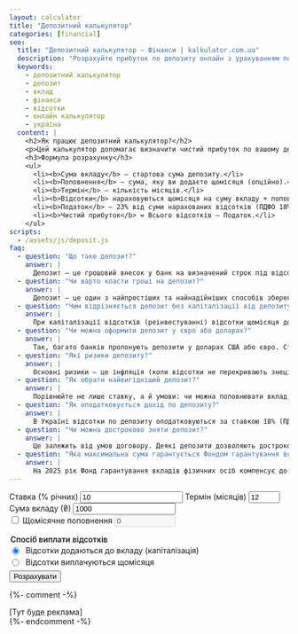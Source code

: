 ```yaml
---
layout: calculator
title: "Депозитний калькулятор"
categories: [financial]
seo:
  title: "Депозитний калькулятор — Фінанси | kalkulator.com.ua"
  description: "Розрахуйте прибуток по депозиту онлайн з урахуванням податків (ПДФО 18% + військовий збір 5%) в 2025 році. Підтримка щомісячного поповнення та вибору способу виплати відсотків."
  keywords:
    - депозитний калькулятор
    - депозит
    - вклад
    - фінанси
    - відсотки
    - онлайн калькулятор
    - україна
  content: |
    <h2>Як працює депозитний калькулятор?</h2>
    <p>Цей калькулятор допомагає визначити чистий прибуток по вашому депозиту з урахуванням податків у 2025 році: ПДФО 18% та військовий збір 5% від суми відсотків (разом 23%). Ви можете врахувати щомісячне поповнення, а також обрати спосіб виплати відсотків: щомісячно чи з капіталізацією.</p>
    <h3>Формула розрахунку</h3>
    <ul>
      <li><b>Сума вкладу</b> — стартова сума депозиту.</li>
      <li><b>Поповнення</b> — сума, яку ви додаєте щомісяця (опційно).</li>
      <li><b>Термін</b> — кількість місяців.</li>
      <li><b>Відсотки</b> нараховуються щомісяця на суму вкладу + поповнення (з капіталізацією) або виплачуються окремо без капіталізації.</li>
      <li><b>Податок</b> — 23% від суми нарахованих відсотків (ПДФО 18% + військовий збір 5%).</li>
      <li><b>Чистий прибуток</b> = Всього відсотків – Податок.</li>
    </ul>
scripts:
  - /assets/js/deposit.js
faq:
  - question: "Що таке депозит?"
    answer: |
      Депозит — це грошовий внесок у банк на визначений строк під відсотки. Ви передаєте банку свої кошти, а банк виплачує вам відсотки за користування цими грошима. По завершенню строку ви отримуєте назад вклад і нараховані відсотки.
  - question: "Чи варто класти гроші на депозит?"
    answer: |
      Депозит — це один з найпростіших та найнадійніших способів зберегти і примножити свої заощадження. Ви отримуєте фіксований дохід, а гроші захищені Фондом гарантування вкладів (до певної суми). Проте дохідність зазвичай нижча, ніж у інвестицій, і є ризик інфляції.
  - question: "Чим відрізняється депозит без капіталізації від депозиту з капіталізацією?"
    answer: |
      При капіталізації відсотків (реінвестуванні) відсотки щомісяця додаються до суми вкладу, і надалі відсотки нараховуються вже на більшу суму — так зростає прибуток (ефект складних відсотків). Без капіталізації відсотки виплачуються окремо (на картку/рахунок), і нараховуються лише на початкову суму вкладу.
  - question: "Чи можна оформити депозит у євро або доларах?"
    answer: |
      Так, багато банків пропонують депозити у доларах США або євро. Ставки по валютних депозитах зазвичай нижчі, ніж по гривневих, але такі вклади допомагають захистити заощадження від девальвації.
  - question: "Які ризики депозиту?"
    answer: |
      Основні ризики — це інфляція (коли відсотки не перекривають знецінення грошей), банкрутство банку (але в Україні діє Фонд гарантування вкладів — до 200 тисяч грн на одного вкладника), та валютний ризик для валютних вкладів. Також варто враховувати податки.
  - question: "Як обрати найвигідніший депозит?"
    answer: |
      Порівнюйте не лише ставку, а й умови: чи можна поповнювати вклад, чи є дострокове зняття, як часто нараховуються відсотки, чи діє капіталізація. Звертайте увагу на надійність банку та відгуки клієнтів.
  - question: "Як оподатковується дохід по депозиту?"
    answer: |
      В Україні відсотки по депозиту оподатковуються за ставкою 18% (ПДФО) + 5% військовий збір, разом 23%. Калькулятор враховує ці податки автоматично при розрахунку чистого прибутку.
  - question: "Чи можна достроково зняти депозит?"
    answer: |
      Це залежить від умов договору. Деякі депозити дозволяють дострокове зняття, але часто з меншими відсотками або без них. Завжди уточнюйте умови у банку перед відкриттям вкладу.
  - question: "Яка максимальна сума гарантується Фондом гарантування вкладів?"
    answer: |
      На 2025 рік Фонд гарантування вкладів фізичних осіб компенсує до 200 000 грн по одному банку на одного вкладника. Для валютних вкладів компенсація виплачується у гривні за курсом НБУ на день настання випадку.
---
```


<form id="deposit-form" autocomplete="off">
  <label>
    Ставка (% річних)
    <input type="number" id="deposit-rate" required min="0" step="0.01" value="10">
  </label>
  <label>
    Термін (місяців)
    <input type="number" id="deposit-months" required min="1" max="36" value="12">
  </label>
  <label>
    Сума вкладу (₴)
    <input type="number" id="deposit-amount" required min="0" step="100" value="1000">
  </label>
  <div>
    <label>
      <input type="checkbox" id="deposit-replenish-enable">
      Щомісячне поповнення
    </label>
    <input type="number" id="deposit-replenish" min="0" step="100" value="0" style="max-width:110px;" disabled>
  </div>
  <fieldset style="border: none; padding: 0; margin: 1em 0 0.5em 0;">
    <legend style="font-size:1em;font-weight:600;margin-bottom:0.2em;">Спосіб виплати відсотків</legend>
    <div style="display: flex; flex-direction: column; gap: 0.3em;">
      <label style="display:flex; align-items:center; gap:0.6em;">
        <input type="radio" name="deposit-payout" value="capitalize" checked>
        Відсотки додаються до вкладу (капіталізація)
      </label>
      <label style="display:flex; align-items:center; gap:0.6em;">
        <input type="radio" name="deposit-payout" value="monthly">
        Відсотки виплачуються щомісяця
      </label>
    </div>
  </fieldset>
  <button type="submit">Розрахувати</button>
</form>
<div id="deposit-result" class="result"></div>

{%- comment -%}
<div class="ads">
  [Тут буде реклама]
</div>
{%- endcomment -%}
